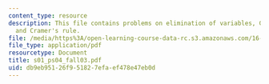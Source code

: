 ```yaml
---
content_type: resource
description: This file contains problems on elimination of variables, Gaussian?reduction,
  and Cramer's rule.
file: /media/https%3A/open-learning-course-data-rc.s3.amazonaws.com/16-01-unified-engineering-i-ii-iii-iv-fall-2005-spring-2006/db9eb95126f951827efaef478e47eb0d_s01_ps04_fall03.pdf
file_type: application/pdf
resourcetype: Document
title: s01_ps04_fall03.pdf
uid: db9eb951-26f9-5182-7efa-ef478e47eb0d
---
```

